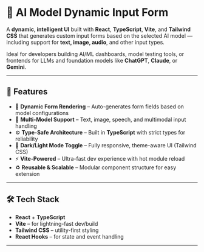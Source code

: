# 🧠 AI Model Dynamic Input Form

A **dynamic, intelligent UI** built with **React**, **TypeScript**, **Vite**, and **Tailwind CSS** that generates custom input forms based on the selected AI model — including support for **text, image, audio**, and other input types.

Ideal for developers building AI/ML dashboards, model testing tools, or frontends for LLMs and foundation models like **ChatGPT**, **Claude**, or **Gemini**.

---

## 🚀 Features

- 🔄 **Dynamic Form Rendering** – Auto-generates form fields based on model configurations
- 🧠 **Multi-Model Support** – Text, image, speech, and multimodal input handling
- ⚙️ **Type-Safe Architecture** – Built in **TypeScript** with strict types for reliability
- 🎨 **Dark/Light Mode Toggle** – Fully responsive, theme-aware UI (Tailwind CSS)
- ⚡ **Vite-Powered** – Ultra-fast dev experience with hot module reload
- ♻️ **Reusable & Scalable** – Modular component structure for easy extension

---



## 🛠️ Tech Stack

- **React** + **TypeScript**
- **Vite** – for lightning-fast dev/build
- **Tailwind CSS** – utility-first styling
- **React Hooks** – for state and event handling

---

